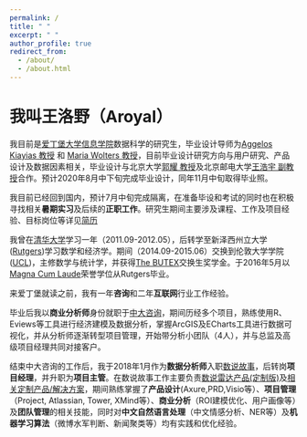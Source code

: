 ```yaml
---
permalink: /
title: " "
excerpt: " "
author_profile: true
redirect_from: 
  - /about/
  - /about.html
---
```




# 我叫王洛野（Aroyal）

我目前是[爱丁堡大学信息学院](https://www.ed.ac.uk/informatics)数据科学的研究生，毕业设计导师为[Aggelos Kiayias 教授](https://www.kiayias.com/Aggelos_Kiayias/Home_of_Aggelos_Kiayias.html) 和 [Maria Wolters 教授](https://www.designinformatics.org/person/maria-wolters/)，目前毕业设计研究方向与用户研究、产品设计及数据因素相关，毕业设计与北京大学[郭耀 教授](http://sei.pku.edu.cn/~yaoguo/)及北京邮电大学[王浩宇 副教授](https://howiepku.github.io/)合作。预计2020年8月中下旬完成毕业设计，同年11月中旬取得毕业照。

我目前已经回到国内，预计7月中旬完成隔离，在准备毕设和考试的同时也在积极寻找相关**暑期实习**及后续的**正职工作**。研究生期间主要涉及课程、工作及项目经验、目标岗位等详见[简历](https://luoyewang.github.io/cv/)

我曾在[清华大学](https://www.tsinghua.edu.cn/)学习一年（2011.09-2012.05），后转学至新泽西州立大学([Rutgers](http://www.rutgers.edu/))学习数学和经济学。期间（2014.09-2015.06）交换到伦敦大学学院([UCL](https://www.ucl.ac.uk/))，主修数学与统计学，并获得[The BUTEX](https://www.butex.ac.uk/scholarships/)交换生奖学金。于2016年5月以[Magna Cum Laude](https://sasundergrad.rutgers.edu/degree-requirements/policies/graduation-honors)荣誉学位从Rutgers毕业。

来爱丁堡就读之前，我有一年**咨询**和二年**互联网**行业工作经验。

毕业后我以**商业分析师**身份就职于[中大咨询](http://www.mpgroup.cn/)，期间历经多个项目，熟练使用R、Eviews等工具进行经济建模及数据分析，掌握ArcGIS及ECharts工具进行数据可视化，并从分析师逐渐转型项目管理，开始带分析小团队（4人），并与总监及高级项目经理共同对接客户。

结束中大咨询的工作后，我于2018年1月作为**数据分析师**入职[数说故事](https://www.datastory.com.cn/)，后转岗**项目经理**，并升职为**项目主管**。在数说故事工作主要负责[数说雷达产品(定制版)](https://www.datastory.com.cn/product/radar/brand)及[相关定制产品/解决方案](https://www.datastory.com.cn/solution)，期间熟练掌握了**产品设计**(Axure,PRD,Visio等）、**项目管理**（Project, Atlassian, Tower, XMind等）、**商业分析**（ROI建模优化、用户画像等）及**团队管理**的相关技能，同时对**中文自然语言处理**（中文情感分析、NER等）及**机器学习算法**（微博水军判断、新闻聚类等）均有实践和优化经验。


